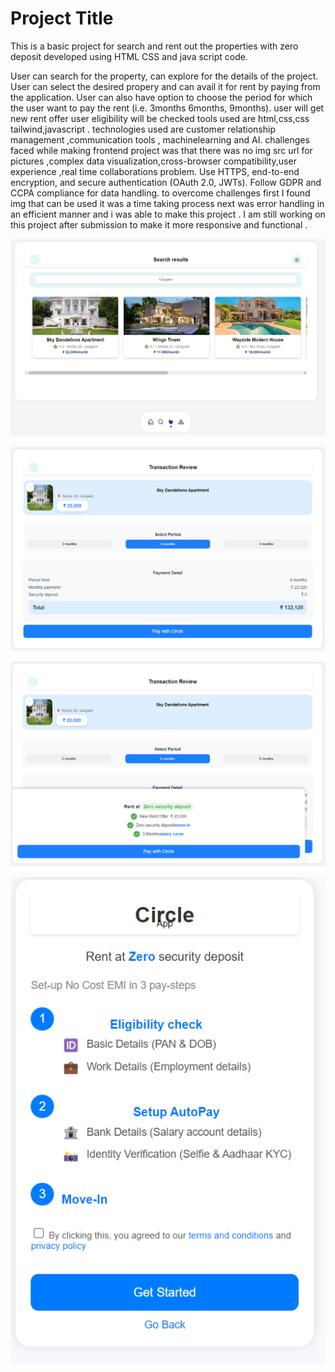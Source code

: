 # Project Title 
This is a basic project for search and rent out the properties with zero deposit developed using HTML CSS and java script code.

User can search for the property, can explore for the details of the project.
User can select the desired propery and can avail it for rent by paying from the application.
User can also have option to choose the period for which the user want to pay the rent (i.e. 3months 6months, 9months).
user will get new rent offer
user eligibility will be checked 
tools used are html,css,css tailwind,javascript .
technologies used are customer relationship management ,communication tools , machinelearning and AI.
challenges faced while making frontend project was that there was no img src url for pictures ,complex data visualization,cross-browser compatibility,user experience ,real time collaborations problem.
Use HTTPS, end-to-end encryption, and secure authentication (OAuth 2.0, JWTs). Follow GDPR and CCPA compliance for data handling.
to overcome challenges first I found img that can be used it was a time taking process next was error handling in an efficient manner and i was able to make this project . 
I am still working on this project after submission to make it more responsive and functional .


![alt text](search.png)

![alt text](transaction-review.PNG)

![alt text](review2.PNG)

![alt text](image-3.png)
